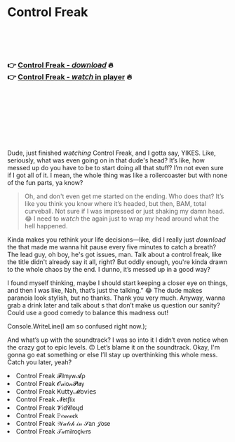 <h1>Control Freak</h1>

<br><br><br>

<h3>👉 <a href="https://Odays-realtcontfosu1972.github.io/iumxxvjpop/">Control Freak - 𝘥𝘰𝘸𝘯𝘭𝘰𝘢𝘥</a> 🔥<br>
👉 <a href="https://Odays-realtcontfosu1972.github.io/iumxxvjpop/">Control Freak - 𝘸𝘢𝘵𝘤𝘩 in player</a> 🔥
</h3>



<br><br><br><br><br><br><br>


Dude, just finished 𝘸𝘢𝘵𝘤𝘩𝘪𝘯𝘨 Control Freak, and I gotta say, YIKES. Like, seriously, what was even going on in that dude's head? It’s like, how messed up do you have to be to start doing all that stuff? I’m not even sure if I got all of it. I mean, the whole thing was like a rollercoaster but with none of the fun parts, ya know?

> Oh, and don't even get me started on the ending. Who does that? It’s like you think you know where it’s headed, but then, BAM, total curveball. Not sure if I was impressed or just shaking my damn head. 😂 I need to 𝘸𝘢𝘵𝘤𝘩 the   again just to wrap my head around what the hell happened.

Kinda makes you rethink your life decisions—like, did I really just 𝘥𝘰𝘸𝘯𝘭𝘰𝘢𝘥 the   that made me wanna hit pause every five minutes to catch a breath? The lead guy, oh boy, he's got issues, man. Talk about a control freak, like the title didn't already say it all, right? But oddly enough, you're kinda drawn to the whole chaos by the end. I dunno, it’s messed up in a good way?

I found myself thinking, maybe I should start keeping a closer eye on things, and then I was like, Nah, that’s just the   talking.” 😂 The dude makes paranoia look stylish, but no thanks. Thank you very much. Anyway, wanna grab a drink later and talk about  s that don’t make us question our sanity? Could use a good comedy to balance this madness out!

Console.WriteLine(I am so confused right now.);

And what’s up with the soundtrack? I was so into it I didn’t even notice when the crazy got to epic levels. 🙃 Let’s blame it on the soundtrack. Okay, I'm gonna go eat something or else I’ll stay up overthinking this whole mess. Catch you later, yeah?

<li>Control Freak 𝓕𝗂𝗅𝗆𝗒𝗐𝓐ρ</li>
<li>Control Freak 𝓞𝓃𝗂𝗈𝓃𝓟𝗅𝖆𝗒</li>
<li>Control Freak Ҝ𝗎𝗍𝗍𝗒𝓜𝗈ν𝗂𝖾𝗌</li>
<li>Control Freak 𝓝𝖾𝗍ƒ𝗅𝗂𝗑</li>
<li>Control Freak 𝓥𝗂ԁ𝓒𝗅𝗈ųԁ</li>
<li>Control Freak 𝙿𝑒𝒶𝒸𝓸𝐜𝗄</li>
<li>Control Freak 𝒲𝒶𝓉𝒸𝒽 𝒾𝓃 𝒮𝖺𝗇 𝒥𝗈𝗌𝖾</li>
<li>Control Freak 𝒯𝒶𝗆𝗂𝗅𝗋𝗈ç𝗄𝑒𝗋𝗌</li>
